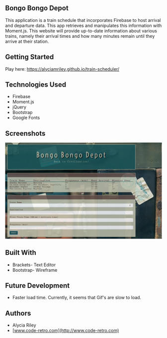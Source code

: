 
## Bongo Bongo Depot
This application is a train schedule that incorporates Firebase to host arrival and departure data. This app retrieves and manipulates this information with Moment.js. This website will provide up-to-date information about various trains, namely their arrival times and how many minutes remain until they arrive at their station.

## Getting Started
Play here: https://alyciamriley.github.io/train-scheduler/

## Technologies Used
- Firebase
- Moment.js
- jQuery
- Bootstrap
- Google Fonts



## Screenshots

![Main](assets/images/screenshot.PNG)


## Built With

- Brackets- Text Editor
- Bootstrap- Wireframe

## Future Development

- Faster load time.  Currently, it seems that Gif's are slow to load.


## Authors

* Alycia Riley
* [www.code-retro.com](http://www.code-retro.com)


